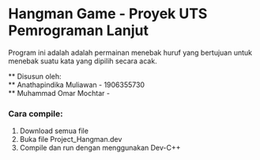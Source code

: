 # Hangman Game - Proyek UTS Pemrograman Lanjut

Program ini adalah adalah permainan menebak huruf yang bertujuan untuk menebak suatu kata yang dipilih secara acak. 

** Disusun oleh: </br>
** Anathapindika Muliawan - 1906355730 </br>
** Muhammad Omar Mochtar - 

### Cara compile:
1. Download semua file
2. Buka file Project_Hangman.dev
3. Compile dan run dengan menggunakan Dev-C++
